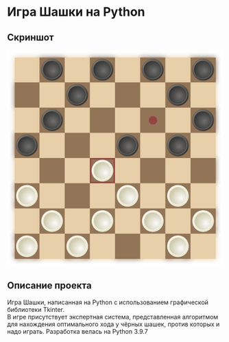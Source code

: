 # Игра Шашки на Python
## Скриншот

<p align="center">
  <img src="https://github.com/Kicshikxo/Python-checkers/blob/master/screenshot.png?raw=true" alt="Gameplay screenshot"/>
</p>

## Описание проекта
Игра Шашки, написанная на Python с использованием графической библиотеки Tkinter.  
В игре присутствует экспертная система, представленная алгоритмом для нахождения оптимального хода у чёрных шашек, против которых и надо играть.
Разработка велась на Python 3.9.7
